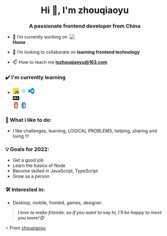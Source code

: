 <h1 align="center">Hi 👋, I'm zhouqiaoyu</h1>
<h3 align="center">A passionate frontend developer from China</h3>

<!-- <img align="right" alt="GIF" src="https://raw.githubusercontent.com/JoeyBling/JoeyBling/master/pic/pusheencode.gif" /> -->
<img align= "right" width= "300" src= "https://pa1.narvii.com/6580/8098c6e9207376889eeb0532d9f5a0723c4d73f5_hq.gif"/>

- 🔭 I’m currently working on **Home**

- 👯 I’m looking to collaborate on **learning frontend technology**

- 📫 How to reach me **iszhouqiaoyu@163.com**

### ✔️ I'm currently learning
- <img height="20" src="https://raw.githubusercontent.com/github/explore/80688e429a7d4ef2fca1e82350fe8e3517d3494d/topics/javascript/javascript.png"></code>
<code><img height="20" src="https://raw.githubusercontent.com/github/explore/80688e429a7d4ef2fca1e82350fe8e3517d3494d/topics/react/react.png"></code>
<code><img height="20" src="https://raw.githubusercontent.com/github/explore/80688e429a7d4ef2fca1e82350fe8e3517d3494d/topics/visual-studio-code/visual-studio-code.png"></code>
<code> <img height = "20" src = "https://raw.githubusercontent.com/github/explore/80688e429a7d4ef2fca1e82350fe8e3517d3494d/topics/markdown/markdown.png"> </code>
<code><img height="20" src="https://raw.githubusercontent.com/github/explore/80688e429a7d4ef2fca1e82350fe8e3517d3494d/topics/html/html.png"></code>
<code><img height="20" src="https://raw.githubusercontent.com/github/explore/80688e429a7d4ef2fca1e82350fe8e3517d3494d/topics/css/css.png"></code>

### 🌱 What i like to do:
- I like challenges, learning, LOGICAL PROBLEMS, helping, sharing and living !!!

### 💡 Goals for 2022:
- Get a good job
- Learn the basics of Node
- Become skilled in JavaScript, TypeScript
- Grow as a person

### 🛠 Interested in:
- Desktop, mobile, fronted, games, designer.

> ***I love to make friends. so if you want to say hi, I'll be happy to meet you more!😊***

⭐️ From [zhouqiaoyu](https://github.com/zhouqiaoyu)
